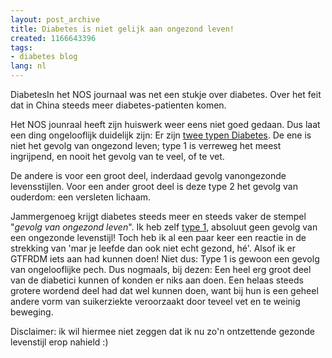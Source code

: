 ```yaml
---
layout: post_archive
title: Diabetes is niet gelijk aan ongezond leven!
created: 1166643396
tags:
- diabetes blog
lang: nl
---
```

DiabetesIn het NOS journaal was net een stukje over diabetes. Over het feit dat in China steeds meer diabetes-patienten komen.

Het NOS jounraal heeft zijn huiswerk weer eens niet goed gedaan. Dus laat een ding ongelooflijk duidelijk zijn: Er zijn [twee typen Diabetes](http://www.diabetesgroningen.nl/index.php?option=com_content&task=view&id=13&Itemid=27). De ene is niet het gevolg van ongezond leven; type 1 is verreweg het meest ingrijpend, en nooit het gevolg van te veel, of te vet.

De andere is voor een groot deel, inderdaad gevolg vanongezonde levensstijlen. Voor een ander groot deel is deze type 2 het gevolg van ouderdom: een versleten lichaam.

Jammergenoeg krijgt diabetes steeds meer en steeds vaker de stempel "_gevolg van ongezond leven_". Ik heb zelf [type 1](http://www.diabetesplein.nl/diabetes/wat_is_diabetes/diabetes_mellitus_type_1/1), absoluut geen gevolg van een ongezonde levenstijl! Toch heb ik al een paar keer een reactie in de strekking van 'mar je leefde dan ook niet echt gezond, hé'. Alsof ik er GTFRDM iets aan had kunnen doen! Niet dus: Type 1 is gewoon een gevolg van ongelooflijke pech. Dus nogmaals, bij dezen: Een heel erg groot deel van de diabetici kunnen of konden er niks aan doen. Een helaas steeds grotere wordend deel had dat wel kunnen doen, want bij hun is een geheel andere vorm van suikerziekte veroorzaakt door teveel vet en te weinig beweging.

Disclaimer: ik wil hiermee niet zeggen dat ik nu zo'n ontzettende gezonde levenstijl erop nahield :)
